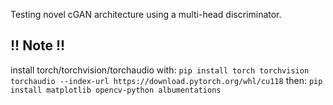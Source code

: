 Testing novel cGAN architecture using a multi-head discriminator.

## !! Note !!
install torch/torchvision/torchaudio with: `pip install torch torchvision torchaudio --index-url https://download.pytorch.org/whl/cu118`
then: `pip install matplotlib opencv-python albumentations`
